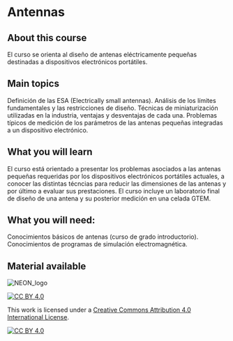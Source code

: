 # Antennas
## About this course
El curso se orienta al diseño de antenas eléctricamente pequeñas destinadas a dispositivos electrónicos portátiles.  

## Main topics
Definición de las ESA (Electrically small antennas).  Análisis de los límites fundamentales y las restricciones de diseño. Técnicas de miniaturización utilizadas en la industria, ventajas y desventajas de cada una.  Problemas típicos de medición de los parámetros de las antenas pequeñas integradas a un dispositivo electrónico.

## What you will learn
El curso está orientado a presentar los problemas asociados a las antenas pequeñas requeridas por los dispositivos electrónicos  portátiles actuales, a conocer las distintas técncias para reducir las dimensiones de las antenas y por último a evaluar sus prestaciones. El curso incluye un laboratorio final de diseño de una antena y su posterior medición en una celada GTEM. 

## What you will need:
Conocimientos básicos de antenas (curso de grado introductorio).
Conocimientos de programas de simulación electromagnética.

## Material available
![NEON_logo](https://github.com/neon-iot/antennas/assets/94380520/afea2fd0-f6d2-40a5-baa1-10894fc17836)



[![CC BY 4.0][cc-by-shield]][cc-by]

This work is licensed under a
[Creative Commons Attribution 4.0 International License][cc-by].

[![CC BY 4.0][cc-by-image]][cc-by]

[cc-by]: http://creativecommons.org/licenses/by/4.0/
[cc-by-image]: https://i.creativecommons.org/l/by/4.0/88x31.png
[cc-by-shield]: https://img.shields.io/badge/License-CC%20BY%204.0-lightgrey.svg
